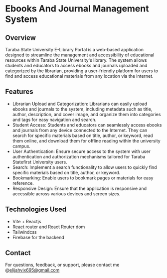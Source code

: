 # Ebooks And Journal Management System

## Overview
Taraba State University E-Library Portal is a web-based application designed to streamline the management and accessibility of educational resources within Taraba State University's library. The system allows students and educators to access ebooks and journals uploaded and categorized by the librarian, providing a user-friendly platform for users to find and access educational materials from any location via the internet.

## Features
* Librarian Upload and Categorization: Librarians can easily upload ebooks and journals to the system, including metadata such as title, author, description, and cover image, and organize them into categories and tags for easy navigation and search.
* Student Access: Students and educators can seamlessly access ebooks and journals from any device connected to the Internet. They can search for specific materials based on title, author, or keyword, read them online, and download them for offline reading within the university campus.
* User Authentication: Ensure secure access to the system with user authentication and authorization mechanisms tailored for Taraba Statefirst University users.
* Search: Implement a search functionality to allow users to quickly find specific materials based on title, author, or keyword.
* Bookmarking: Enable users to bookmark pages or materials for easy reference.
* Responsive Design: Ensure that the application is responsive and accessible across various devices and screen sizes.

## Technologies Used
* Vite + Reactjs
* React router and React Router dom
* Tailwindcss
* Firebase for the backend

## Contact
For questions, feedback, or support, please contact me @elijahvix695@gmail.com
